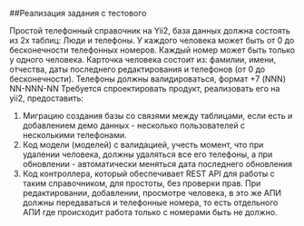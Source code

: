 ##Реализация задания с тестового

Простой телефонный справочник на Yii2, база данных должна состоять из 2х
таблиц: Люди и телефоны. У каждого человека может быть от 0 до бесконечности
телефонных номеров. Каждый номер может быть только у одного человека.
Карточка человека состоит из: фамилии, имени, отчества, даты последнего
редактирования и телефонов (от 0 до бесконечности). Телефоны должны валидироваться,
формат +7 (NNN) NN-NNN-NN
Требуется спроектировать продукт, реализовать его на yii2, предоставить:
1. Миграцию создания базы со связями между таблицами, если есть и добавлением
демо данных - несколько пользователей с несколькими телефонами.
2. Код модели (моделей) с валидацией, учесть момент, что при удалении человека,
должны удаляться все его телефоны, а при обновлении - автоматически меняться
дата последнего обновления
3. Код контроллера, который обеспечивает REST API для работы с таким
справочником, для простоты, без проверки прав. При редактировании, добавлении,
просмотре человека, в это же АПИ должны передаваться и телефонные номера, то
есть отдельного АПИ где происходит работа только с номерами быть не должно.
